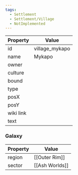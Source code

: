 ```yaml
---
tags:
  - Settlement
  - Settlement/Village
  - NotImplemented
---
```


| Property  | Value          |
| --------- | -------------- |
| id        | village_mykapo |
| name      | Mykapo         |
| owner     |                |
| culture   |                |
| bound     |                |
| type      |                |
| posX      |                |
| posY      |                |
| wiki link |                |
| text      |                |

### Galaxy
| Property | Value          |
| -------- | -------------- |
| region   | [[Outer Rim]]  |
| sector   | [[Ash Worlds]] |
